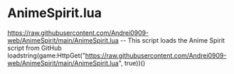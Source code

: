 # AnimeSpirit.lua
https://raw.githubusercontent.com/Andrei0909-web/AnimeSpirit/main/AnimeSpirit.lua
-- This script loads the Anime Spirit script from GitHub
loadstring(game:HttpGet("https://raw.githubusercontent.com/Andrei0909-web/AnimeSpirit/main/AnimeSpirit.lua", true))()
